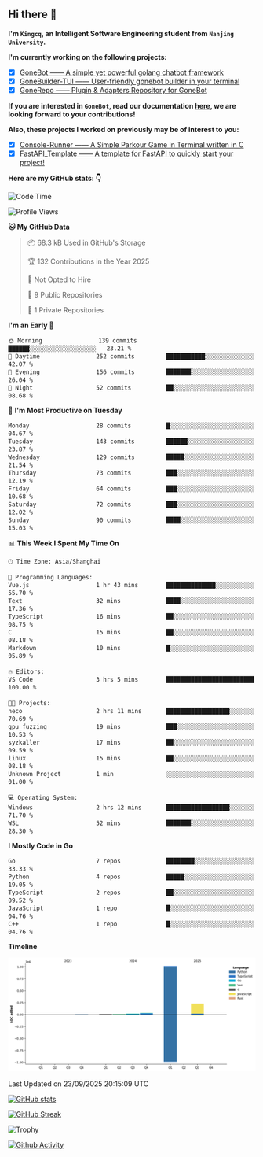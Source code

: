 ## Hi there 👋

**I'm `Kingcq`, an Intelligent Software Engineering student from `Nanjing University`.**

**I'm currently working on the following projects:**

- [x] [GoneBot —— A simple yet powerful golang chatbot framework](https://github.com/gonebot-dev/gonebot)
- [x] [GoneBuilder-TUI —— User-friendly gonebot builder in your terminal](https://github.com/gonebot-dev/gonebuilder-tui)
- [x] [GoneRepo —— Plugin & Adapters Repository for GoneBot](https://github.com/gonebot-dev/gonerepo)

**If you are interested in `GoneBot`, read our documentation [here](https://gonebot-dev.github.io/), we are looking forward to your contributions!**

**Also, these projects I worked on previously may be of interest to you:**

- [x] [Console-Runner —— A Simple Parkour Game in Terminal written in C](https://github.com/Kingcxp/Console-Runners)
- [x] [FastAPI_Template —— A template for FastAPI to quickly start your project!](https://github.com/Kingcxp/FastAPI_Template)

**Here are my GitHub stats: 👇**
<!--START_SECTION:waka-->
![Code Time](http://img.shields.io/badge/Code%20Time-1%2C882%20hrs%2015%20mins-blue)

![Profile Views](http://img.shields.io/badge/Profile%20Views-0-blue)

**🐱 My GitHub Data** 

> 📦 68.3 kB Used in GitHub's Storage 
 > 
> 🏆 132 Contributions in the Year 2025
 > 
> 🚫 Not Opted to Hire
 > 
> 📜 9 Public Repositories 
 > 
> 🔑 1 Private Repositories 
 > 
**I'm an Early 🐤** 

```text
🌞 Morning                139 commits         ██████░░░░░░░░░░░░░░░░░░░   23.21 % 
🌆 Daytime                252 commits         ███████████░░░░░░░░░░░░░░   42.07 % 
🌃 Evening                156 commits         ███████░░░░░░░░░░░░░░░░░░   26.04 % 
🌙 Night                  52 commits          ██░░░░░░░░░░░░░░░░░░░░░░░   08.68 % 
```
📅 **I'm Most Productive on Tuesday** 

```text
Monday                   28 commits          █░░░░░░░░░░░░░░░░░░░░░░░░   04.67 % 
Tuesday                  143 commits         ██████░░░░░░░░░░░░░░░░░░░   23.87 % 
Wednesday                129 commits         █████░░░░░░░░░░░░░░░░░░░░   21.54 % 
Thursday                 73 commits          ███░░░░░░░░░░░░░░░░░░░░░░   12.19 % 
Friday                   64 commits          ███░░░░░░░░░░░░░░░░░░░░░░   10.68 % 
Saturday                 72 commits          ███░░░░░░░░░░░░░░░░░░░░░░   12.02 % 
Sunday                   90 commits          ████░░░░░░░░░░░░░░░░░░░░░   15.03 % 
```


📊 **This Week I Spent My Time On** 

```text
🕑︎ Time Zone: Asia/Shanghai

💬 Programming Languages: 
Vue.js                   1 hr 43 mins        ██████████████░░░░░░░░░░░   55.70 % 
Text                     32 mins             ████░░░░░░░░░░░░░░░░░░░░░   17.36 % 
TypeScript               16 mins             ██░░░░░░░░░░░░░░░░░░░░░░░   08.75 % 
C                        15 mins             ██░░░░░░░░░░░░░░░░░░░░░░░   08.18 % 
Markdown                 10 mins             █░░░░░░░░░░░░░░░░░░░░░░░░   05.89 % 

🔥 Editors: 
VS Code                  3 hrs 5 mins        █████████████████████████   100.00 % 

🐱‍💻 Projects: 
neco                     2 hrs 11 mins       ██████████████████░░░░░░░   70.69 % 
gpu_fuzzing              19 mins             ███░░░░░░░░░░░░░░░░░░░░░░   10.53 % 
syzkaller                17 mins             ██░░░░░░░░░░░░░░░░░░░░░░░   09.59 % 
linux                    15 mins             ██░░░░░░░░░░░░░░░░░░░░░░░   08.18 % 
Unknown Project          1 min               ░░░░░░░░░░░░░░░░░░░░░░░░░   01.00 % 

💻 Operating System: 
Windows                  2 hrs 12 mins       ██████████████████░░░░░░░   71.70 % 
WSL                      52 mins             ███████░░░░░░░░░░░░░░░░░░   28.30 % 
```

**I Mostly Code in Go** 

```text
Go                       7 repos             ████████░░░░░░░░░░░░░░░░░   33.33 % 
Python                   4 repos             █████░░░░░░░░░░░░░░░░░░░░   19.05 % 
TypeScript               2 repos             ██░░░░░░░░░░░░░░░░░░░░░░░   09.52 % 
JavaScript               1 repo              █░░░░░░░░░░░░░░░░░░░░░░░░   04.76 % 
C++                      1 repo              █░░░░░░░░░░░░░░░░░░░░░░░░   04.76 % 
```



**Timeline**

![Lines of Code chart](https://raw.githubusercontent.com/Kingcxp/Kingcxp/main/assets/bar_graph.png)


 Last Updated on 23/09/2025 20:15:09 UTC
<!--END_SECTION:waka-->

[![GitHub stats](https://github-readme-stats.vercel.app/api?username=Kingcxp&show_icons=true&count_private=true&theme=aura&hide_border=true&icon_color=FF4500&text_color=76EE00)](https://github.com/anuraghazra/github-readme-stats)    

[![GitHub Streak](https://github-readme-streak-stats.herokuapp.com/?user=Kingcxp&hide_border=true&theme=catppuccin-macchiato)](https://git.io/streak-stats)

[![Trophy](https://github-profile-trophy.vercel.app/?username=Kingcxp&theme=dracula)](https://github.com/ryo-ma/github-profile-trophy)

[![Github Activity](https://github-readme-activity-graph.vercel.app/graph?username=Kingcxp&theme=tokyo-night&hide_border=true)](https://github.com/ashutosh00710/github-readme-activity-graph)